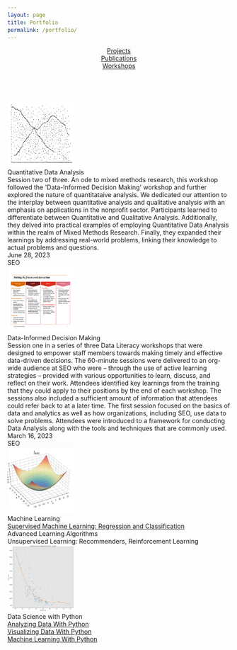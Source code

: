 ```yaml
---
layout: page
title: Portfolio
permalink: /portfolio/
---
```



<link rel="stylesheet" href="/assets/css/style.css">






<!-- Sidebar -->
 <!-- margin-left:9em;  -->
<div style = "margin-top:1em; margin-bottom:5em; text-align:center">
  <!-- <div class = ptflobttn><a href="/portfolio/dashboards.md/">Dashboards</a></div> -->
  <div class = ptflobttn><a href="/portfolio/projects.md/">Projects</a></div>
  <div class = ptflobttn><a href="/portfolio/publications.md/">Publications</a></div>
  <div class = ptflobttn><a href="/portfolio/workshops.md/">Workshops</a></div>
</div>







<div style="text-align:left"><!-- #margin-top:5em;  -->
<div class="publications-container" ><!-- style="margin-top:2em" -->
    <div class="publication-teaser"> <img src="/assets/images/portfolio/qda_rashomon.png" width="150" height="150" alt="thesis publication teaser"></div>
    <div class="publication-details"> 
        <div class="publication-title"> Quantitative Data Analysis </div> 
        <div class="publication-info"> 
        Session two of three. An ode to mixed methods research, this workshop followed the 'Data-Informed Decision Making' workshop and further explored the nature of quantitataive analysis. We dedicated our attention to the interplay between quantitative analysis and qualitative analysis with an emphasis on applications in the nonprofit sector. Participants learned to differentiate between Quantitative and Qualitative Analysis. Additionally, they delved into practical examples of employing Quantitative Data Analysis within the realm of Mixed Methods Research. Finally, they expanded their learnings by addressing real-world problems, linking their knowledge to actual problems and questions.
        </div> 
        <!-- <div class="publication-info"> <a href="/portfolio/vdwp.html" target="_blank" >Visualizing Data With Python</a> </div> -->
        <!-- <div class="publication-info"> <a href="/portfolio/mlwp.html" target="_blank" >Machine Learning With Python</a> </div>  -->
        <!-- <div class="publication-info"> Data Science and Machine Learning Capstone Project </div>  -->
        <div class="publication-links">June 28, 2023</div>
        <div class="publication-links">SEO
        <!--<a href="/download/thesis.pdf">PDF</a>&nbsp;&nbsp; 
            <a href="/download/thesis_slides_noscript.pdf">Slides</a>&nbsp;&nbsp;
            <a href="/download/thesis.bib">BibTex</a>&nbsp;&nbsp; -->
    </div>
    </div>
</div>


<div style="text-align:left"><!-- #margin-top:5em;  -->
<div class="publications-container" ><!-- style="margin-top:2em" -->
    <div class="publication-teaser"> <img src="/assets/images/portfolio/didm.png" width="150" height="150" alt="thesis publication teaser"></div>
    <div class="publication-details"> 
        <div class="publication-title"> Data-Informed Decision Making </div> 
        <div class="publication-info"> Session one in a series of three Data Literacy workshops that were designed to empower staff members towards making timely and effective data-driven decisions. The 60-minute sessions were delivered to an org-wide audience at SEO who were – through the use of active learning strategies – provided with various opportunities to learn, discuss, and reflect on their work. Attendees identified key learnings from the training that they could apply to their positions by the end of each workshop. The sessions also included a sufficient amount of information that attendees could refer back to at a later time. The first session focused on the basics of data and analytics as well as how organizations, including SEO, use data to solve problems. Attendees were introduced to a framework for conducting Data Analysis along with the  tools and techniques that are commonly used. 
        </div> 
        <!-- <div class="publication-info"> <a href="/portfolio/vdwp.html" target="_blank" >Visualizing Data With Python</a> </div> -->
        <!-- <div class="publication-info"> <a href="/portfolio/mlwp.html" target="_blank" >Machine Learning With Python</a> </div>  -->
        <!-- <div class="publication-info"> Data Science and Machine Learning Capstone Project </div>  -->
        <div class="publication-links">March 16, 2023</div>
        <div class="publication-links">SEO
        <!--<a href="/download/thesis.pdf">PDF</a>&nbsp;&nbsp; 
            <a href="/download/thesis_slides_noscript.pdf">Slides</a>&nbsp;&nbsp;
            <a href="/download/thesis.bib">BibTex</a>&nbsp;&nbsp; -->
    </div>
    </div>
</div>


<div style="text-align:left">
<div class="publications-container" ><!-- style="margin-top:2em" -->
    <div class="publication-teaser"> <img src="/assets/images/portfolio/mls1.png" width="150" height="150" alt="thesis publication teaser"></div>
    <div class="publication-details"> 
        <div class="publication-title"> Machine Learning </div> 
        <div class="publication-info"> <a href="/portfolio/sml.html" target="_blank" >Supervised Machine Learning: Regression and Classification</a></div> 
        <div class="publication-info"> Advanced Learning Algorithms </div>
        <div class="publication-info"> Unsupervised Learning: Recommenders, Reinforcement Learning </div>
    </div>
    </div>
</div>

<div style="text-align:left"><!-- #margin-top:5em;  -->
<div class="publications-container" ><!-- style="margin-top:2em" -->
    <div class="publication-teaser"> <img src="/assets/images/portfolio/adp1.png" width="150" height="150" alt="thesis publication teaser"></div>
    <div class="publication-details"> 
        <div class="publication-title"> Data Science with Python </div> 
        <div class="publication-info"> <a href="/portfolio/adwp.html" target="_blank" >Analyzing Data With Python</a> </div> 
        <div class="publication-info"> <a href="/portfolio/vdwp.html" target="_blank" >Visualizing Data With Python</a> </div>
        <div class="publication-info"> <a href="/portfolio/mlwp.html" target="_blank" >Machine Learning With Python</a> </div> 
        <!-- <div class="publication-info"> Data Science and Machine Learning Capstone Project </div>  -->
        <div class="publication-links">
        <!--<a href="/download/thesis.pdf">PDF</a>&nbsp;&nbsp; 
            <a href="/download/thesis_slides_noscript.pdf">Slides</a>&nbsp;&nbsp;
            <a href="/download/thesis.bib">BibTex</a>&nbsp;&nbsp; -->
        </div>
    </div>
    </div>
</div>
<!-- Page Content margin-left:11em; -->
<!-- <div style="margin-top:5em; text-align:center">
  <div style = "text-align:center; font-style: italic; font-size: 1em;margin-top:-3em ">If you wish to make an apple pie from scratch, <br>you must first invent the universe</div>
  <div style = "text-align:center; margin-bottom:6em;">— Carl Sagan</div>
</div> -->
